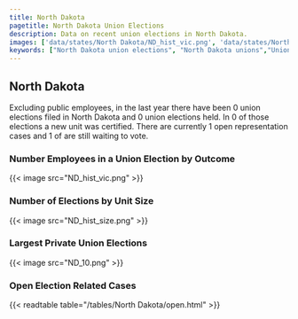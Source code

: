 ```yaml
---
title: North Dakota
pagetitle: North Dakota Union Elections
description: Data on recent union elections in North Dakota.
images: ['data/states/North Dakota/ND_hist_vic.png', 'data/states/North Dakota/ND_hist_size.png', 'data/states/North Dakota/ND_10.png']
keywords: ["North Dakota union elections", "North Dakota unions","Union elections"]
---
```

##  North Dakota

Excluding public employees, in the last year there have been 0 union elections filed in North Dakota and 0 union elections held. In 0 of those elections a new unit was certified. There are currently 1 open representation cases and 1 of are still waiting to vote.

### Number Employees in a Union Election by Outcome
{{< image src="ND_hist_vic.png" >}}

### Number of Elections by Unit Size
{{< image src="ND_hist_size.png" >}}

### Largest Private Union Elections
{{< image src="ND_10.png" >}}

### Open Election Related Cases
{{< readtable table="/tables/North Dakota/open.html" >}}

